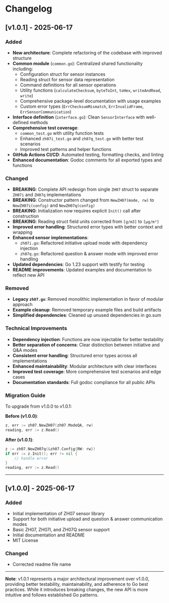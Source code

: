 # Changelog

## [v1.0.1] - 2025-06-17

### Added
- **New architecture**: Complete refactoring of the codebase with improved structure
- **Common module** (`common.go`): Centralized shared functionality including:
  - Configuration struct for sensor instances
  - Reading struct for sensor data representation
  - Command definitions for all sensor operations
  - Utility functions (`calculateChecksum`, `byteToInt`, `toHex`, `writeAndRead`, `write`)
  - Comprehensive package-level documentation with usage examples
  - Custom error types (`ErrChecksumMismatch`, `ErrInvalidFrame`, `ErrSensorCommunication`)
- **Interface definition** (`interface.go`): Clean `SensorInterface` with well-defined methods
- **Comprehensive test coverage**: 
  - `common_test.go` with utility function tests
  - Enhanced `zh07i_test.go` and `zh07q_test.go` with better test scenarios
  - Improved test patterns and helper functions
- **GitHub Actions CI/CD**: Automated testing, formatting checks, and linting
- **Enhanced documentation**: Godoc comments for all exported types and functions

### Changed
- **BREAKING**: Complete API redesign from single `ZH07` struct to separate `ZH07i` and `ZH07q` implementations
- **BREAKING**: Constructor pattern changed from `NewZH07(mode, rw)` to `NewZH07i(config)` and `NewZH07q(config)`
- **BREAKING**: Initialization now requires explicit `Init()` call after construction
- **BREAKING**: Reading struct field units corrected from `[g/m3]` to `[μg/m³]`
- **Improved error handling**: Structured error types with better context and wrapping
- **Enhanced sensor implementations**:
  - `zh07i.go`: Refactored initiative upload mode with dependency injection
  - `zh07q.go`: Refactored question & answer mode with improved error handling
- **Updated dependencies**: Go 1.23 support with testify for testing
- **README improvements**: Updated examples and documentation to reflect new API

### Removed
- **Legacy `zh07.go`**: Removed monolithic implementation in favor of modular approach
- **Example cleanup**: Removed temporary example files and build artifacts
- **Simplified dependencies**: Cleaned up unused dependencies in go.sum

### Technical Improvements
- **Dependency injection**: Functions are now injectable for better testability
- **Better separation of concerns**: Clear distinction between initiative and Q&A modes
- **Consistent error handling**: Structured error types across all implementations
- **Enhanced maintainability**: Modular architecture with clear interfaces
- **Improved test coverage**: More comprehensive test scenarios and edge cases
- **Documentation standards**: Full godoc compliance for all public APIs

### Migration Guide
To upgrade from v1.0.0 to v1.0.1:

**Before (v1.0.0)**:
```go
z, err := zh07.NewZH07(zh07.ModeQA, rw)
reading, err := z.Read()
```

**After (v1.0.1)**:
```go
z := zh07.NewZH07q(&zh07.Config{RW: rw})
if err := z.Init(); err != nil {
    // handle error
}
reading, err := z.Read()
```

---

## [v1.0.0] - 2025-06-17

### Added
- Initial implementation of ZH07 sensor library
- Support for both initiative upload and question & answer communication modes
- Basic ZH07, ZH07I, and ZH07Q sensor support
- Initial documentation and README
- MIT License

### Changed
- Corrected readme file name

---

**Note**: v1.0.1 represents a major architectural improvement over v1.0.0, providing better testability, maintainability, and adherence to Go best practices. While it introduces breaking changes, the new API is more intuitive and follows established Go patterns.